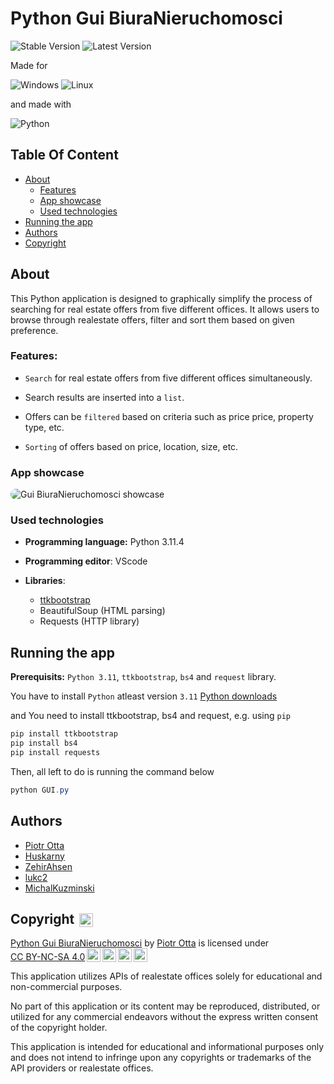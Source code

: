 # Python Gui BiuraNieruchomosci

![Stable Version](https://img.shields.io/badge/stable-1.0.0-green)
![Latest Version](https://img.shields.io/badge/latest-1.0.0-yellow)

Made for

![Windows](https://img.shields.io/badge/Windows-0078D6?style=for-the-badge&logo=windows&logoColor=white)
![Linux](https://img.shields.io/badge/Linux-FCC624?style=for-the-badge&logo=linux&logoColor=black)

and made with

![Python](https://img.shields.io/badge/python-3670A0?style=for-the-badge&logo=python&logoColor=ffdd54)

## Table Of Content

- [About](#about)
  - [Features](#features)
  - [App showcase](#app-showcase)
  - [Used technologies](#used-technologies)
- [Running the app](#running-the-app)
- [Authors](#authors)
- [Copyright](#copyright)

## About

This Python application is designed to graphically simplify the process of searching for real estate offers from five different offices. It allows users to browse through realestate offers, filter and sort them based on given preference.

### Features:

- `Search` for real estate offers from five different offices simultaneously.

- Search results are inserted into a `list`.

- Offers can be `filtered` based on criteria such as price price, property type, etc.

- `Sorting` of offers based on price, location, size, etc.

### App showcase

<img src="Code_6pWaKSt83f.gif" style="border-radius: 1rem;" alt="Gui BiuraNieruchomosci showcase" title="Gui BiuraNieruchomosci"/>

### Used technologies

- **Programming language:** Python 3.11.4

- **Programming editor**: VScode

- **Libraries**:
  - [ttkbootstrap](https://ttkbootstrap.readthedocs.io/en/latest/)
  - BeautifulSoup (HTML parsing)
  - Requests (HTTP library)

## Running the app

**Prerequisits:** `Python 3.11`, `ttkbootstrap`, `bs4` and `request` library.

You have to install `Python` atleast version `3.11` [Python downloads](https://www.python.org/downloads/)

and You need to install ttkbootstrap, bs4 and request, e.g. using `pip`

```powershell
pip install ttkbootstrap
pip install bs4
pip install requests
```

Then, all left to do is running the command below

```powershell
python GUI.py
```

## Authors

- [Piotr Otta](https://github.com/PiotrOtta)
- [Huskarny](https://github.com/huskarny)
- [ZehirAhsen](https://github.com/ZehirAhsen)
- [lukc2](https://github.com/lukc2)
- [MichalKuzminski](https://github.com/MichalKuzminski)

## Copyright <img style="height:22px!important;margin-left:3px;vertical-align:text-bottom;" src="https://mirrors.creativecommons.org/presskit/icons/cc.svg?ref=chooser-v1" alt="">

<p xmlns:cc="http://creativecommons.org/ns#" xmlns:dct="http://purl.org/dc/terms/"><a property="dct:title" rel="cc:attributionURL" href="https://github.com/PiotrOtta/Python_Gui_BiuraNieruchomosci">Python Gui BiuraNieruchomosci</a> by <a rel="cc:attributionURL dct:creator" property="cc:attributionName" href="https://github.com/PiotrOtta">Piotr Otta</a> is licensed under <a href="https://creativecommons.org/licenses/by-nc-sa/4.0/?ref=chooser-v1" target="_blank" rel="license noopener noreferrer" style="display:inline-block;">CC BY-NC-SA 4.0<img style="height:22px!important;margin-left:3px;vertical-align:text-bottom;" src="https://mirrors.creativecommons.org/presskit/icons/cc.svg?ref=chooser-v1" alt=""><img style="height:22px!important;margin-left:3px;vertical-align:text-bottom;" src="https://mirrors.creativecommons.org/presskit/icons/by.svg?ref=chooser-v1" alt=""><img style="height:22px!important;margin-left:3px;vertical-align:text-bottom;" src="https://mirrors.creativecommons.org/presskit/icons/nc.svg?ref=chooser-v1" alt=""><img style="height:22px!important;margin-left:3px;vertical-align:text-bottom;" src="https://mirrors.creativecommons.org/presskit/icons/sa.svg?ref=chooser-v1" alt=""></a></p>

This application utilizes APIs of realestate offices solely for educational and non-commercial purposes.

No part of this application or its content may be reproduced, distributed, or utilized for any commercial endeavors without the express written consent of the copyright holder.

This application is intended for educational and informational purposes only and does not intend to infringe upon any copyrights or trademarks of the API providers or realestate offices.
